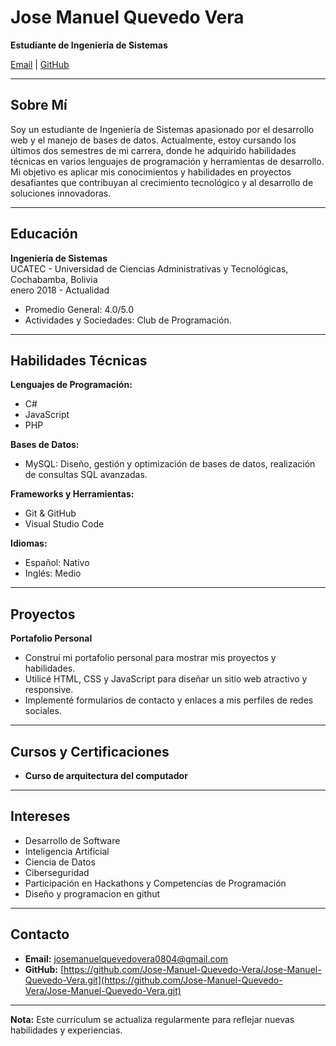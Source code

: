 # Jose Manuel Quevedo Vera

**Estudiante de Ingeniería de Sistemas**

[Email](josemanuelquevedovera0804@gmail.com) | [GitHub](https://github.com/Jose-Manuel-Quevedo-Vera/Jose-Manuel-Quevedo-Vera.git) 

---

## Sobre Mí

Soy un estudiante de Ingeniería de Sistemas apasionado por el desarrollo web y el manejo de bases de datos. Actualmente, estoy cursando los últimos dos semestres de mi carrera, donde he adquirido habilidades técnicas en varios lenguajes de programación y herramientas de desarrollo. Mi objetivo es aplicar mis conocimientos y habilidades en proyectos desafiantes que contribuyan al crecimiento tecnológico y al desarrollo de soluciones innovadoras.

---

## Educación

**Ingeniería de Sistemas**  
UCATEC - Universidad de Ciencias Administrativas y Tecnológicas, Cochabamba, Bolivia  
enero 2018 - Actualidad

- Promedio General: 4.0/5.0
- Actividades y Sociedades: Club de Programación.
---

## Habilidades Técnicas

**Lenguajes de Programación:**

- C#
- JavaScript
- PHP

**Bases de Datos:**

- MySQL: Diseño, gestión y optimización de bases de datos, realización de consultas SQL avanzadas.

**Frameworks y Herramientas:**

- Git & GitHub
- Visual Studio Code

**Idiomas:**

- Español: Nativo
- Inglés: Medio

---


## Proyectos

**Portafolio Personal**

- Construí mi portafolio personal para mostrar mis proyectos y habilidades.
- Utilicé HTML, CSS y JavaScript para diseñar un sitio web atractivo y responsive.
- Implementé formularios de contacto y enlaces a mis perfiles de redes sociales.

---

## Cursos y Certificaciones

- **Curso de arquitectura del computador** 

---

## Intereses

- Desarrollo de Software
- Inteligencia Artificial
- Ciencia de Datos
- Ciberseguridad
- Participación en Hackathons y Competencias de Programación
- Diseño y programacion en githut

---

## Contacto

- **Email:** josemanuelquevedovera0804@gmail.com
- **GitHub:** [https://github.com/Jose-Manuel-Quevedo-Vera/Jose-Manuel-Quevedo-Vera.git](https://github.com/Jose-Manuel-Quevedo-Vera/Jose-Manuel-Quevedo-Vera.git)

---

**Nota:** Este currículum se actualiza regularmente para reflejar nuevas habilidades y experiencias.
